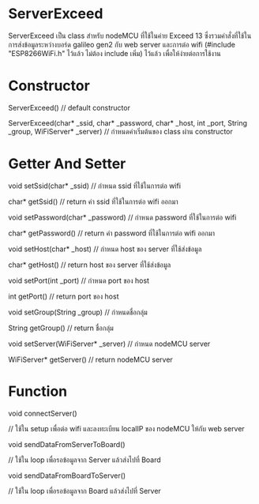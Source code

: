 # ServerExceed
ServerExceed เป็น class สำหรับ nodeMCU ที่ใช้ในค่าย Exceed 13 ซึ่งรวมคำสั่งที่ใช้ในการส่งข้อมูลระหว่างบอร์ด galileo gen2 กับ web server และการต่อ wifi (#include "ESP8266WiFi.h" ไว้แล้ว ไม่ต้อง include เพิ่ม) ไว้แล้ว เพื่อให้ง่ายต่อการใช้งาน

# Constructor

ServerExceed() // default constructor

ServerExceed(char* _ssid, char* _password, char* _host, int _port, String _group, WiFiServer* _server) // กำหนดค่าเริ่มต้นของ class ผ่าน constructor

# Getter And Setter

void setSsid(char* _ssid) // กำหนด ssid ที่ใช้ในการต่อ wifi

char* getSsid() // return ค่า ssid ที่ใช้ในการต่อ wifi ออกมา

void setPassword(char* _password) // กำหนด password ที่ใช้ในการต่อ wifi

char* getPassword() // return ค่า password ที่ใช้ในการต่อ wifi ออกมา

void setHost(char* _host) // กำหนด host ของ server ที่ใช้ส่งข้อมูล

char* getHost() // return host ของ server ที่ใช้ส่งข้อมูล

void setPort(int _port) // กำหนด port ของ host

int getPort() // return port ของ host

void setGroup(String _group) // กำหนดชื่อกลุ่ม

String getGroup() // return ชื่อกลุ่ม

void setServer(WiFiServer* _server) // กำหนด nodeMCU server

WiFiServer* getServer() // return nodeMCU server

# Function

void connectServer()

// ใช้ใน setup เพื่อต่อ wifi และลงทะเบียน localIP ของ nodeMCU ให้กับ web server

void sendDataFromServerToBoard()

// ใช้ใน loop เพื่อรอข้อมูลจาก Server แล้วส่งไปที่ Board

void sendDataFromBoardToServer()

// ใช้ใน loop เพื่อรอข้อมูลจาก Board แล้วส่งไปที่ Server
